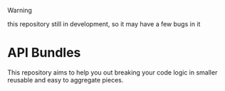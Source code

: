 > [!WARNING]
> this repository still in development, so it may have a few bugs in it

# API Bundles
This repository aims to help you out breaking your code logic in smaller reusable and easy to aggregate pieces.


